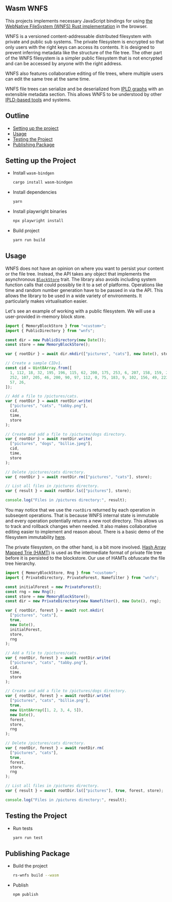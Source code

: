 ## Wasm WNFS

This projects implements necessary JavaScript bindings for using [the WebNative FileSystem (WNFS) Rust implementation][wnfs-crate] in the browser.

WNFS is a versioned content-addressable distributed filesystem with private and public sub systems. The private filesystem is encrypted so that only users with the right keys can access its contents. It is designed to prevent inferring metadata like the structure of the file tree. The other part of the WNFS filesystem is a simpler public filesystem that is not encrypted and can be accessed by anyone with the right address.

WNFS also features collaborative editing of file trees, where multiple users can edit the same tree at the same time.

WNFS file trees can serialize and be deserialized from [IPLD graphs][ipld-spec] with an extensible metadata section. This allows WNFS to be understood by other [IPLD-based tools][npm-ipld-tools] and systems.

## Outline

- [Setting up the project](#setting-up-the-project)
- [Usage](#usage)
- [Testing the Project](#testing-the-project)
- [Publishing Package](#publishing-package)

## Setting up the Project

- Install `wasm-bindgen`

  ```bash
  cargo install wasm-bindgen
  ```

- Install dependencies

  ```bash
  yarn
  ```

- Install playwright binaries

  ```bash
  npx playwright install
  ```

- Build project

  ```bash
  yarn run build
  ```

## Usage


WNFS does not have an opinion on where you want to persist your content or the file tree. Instead, the API takes any object that implements the asynchronous [`BlockStore`][blockstore-trait] trait. The library also avoids including system function calls that could possibly tie it to a set of platforms. Operations like time and random number generation have to be passed in via the API. This allows the library to be used in a wide variety of environments. It particularly makes virtualisation easier.

Let's see an example of working with a public filesystem. We will use a user-provided in-memory block store.

```js
import { MemoryBlockStore } from "<custom>";
import { PublicDirectory } from "wnfs";

const dir = new PublicDirectory(new Date());
const store = new MemoryBlockStore();

var { rootDir } = await dir.mkdir(["pictures", "cats"], new Date(), store);

// Create a sample CIDv1.
const cid = Uint8Array.from([
  1, 112, 18, 32, 195, 196, 115, 62, 200, 175, 253, 6, 207, 158, 159, 245, 15,
  252, 107, 205, 46, 200, 90, 97, 112, 0, 75, 183, 9, 102, 156, 49, 222, 148,
  57, 26,
]);

// Add a file to /pictures/cats.
var { rootDir } = await rootDir.write(
  ["pictures", "cats", "tabby.png"],
  cid,
  time,
  store
);

// Create and add a file to /pictures/dogs directory.
var { rootDir } = await rootDir.write(
  ["pictures", "dogs", "billie.jpeg"],
  cid,
  time,
  store
);

// Delete /pictures/cats directory.
var { rootDir } = await rootDir.rm(["pictures", "cats"], store);

// List all files in /pictures directory.
var { result } = await rootDir.ls(["pictures"], store);

console.log("Files in /pictures directory:", result);
```

You may notice that we use the `rootDir`s returned by each operation in subseqent operations. That is because WNFS internal state is immutable and every operation potentially returns a new root directory. This allows us to track and rollback changes when needed. It also makes collaborative editing easier to implement and reason about. There is a basic demo of the filesystem immutability [here][wnfs-graph-demo].

The private filesystem, on the other hand, is a bit more involved. [Hash Array Mapped Trie (HAMT)][hamt-wiki] is used as the intermediate format of private file tree before it is persisted to the blockstore. Our use of HAMTs obfuscate the file tree hierarchy.

```js
import { MemoryBlockStore, Rng } from "<custom>";
import { PrivateDirectory, PrivateForest, Namefilter } from "wnfs";

const initialForest = new PrivateForest();
const rng = new Rng();
const store = new MemoryBlockStore();
const dir = new PrivateDirectory(new Namefilter(), new Date(), rng);

var { rootDir, forest } = await root.mkdir(
  ["pictures", "cats"],
  true,
  new Date(),
  initialForest,
  store,
  rng
);

// Add a file to /pictures/cats.
var { rootDir, forest } = await rootDir.write(
  ["pictures", "cats", "tabby.png"],
  cid,
  time,
  store
);

// Create and add a file to /pictures/dogs directory.
var { rootDir, forest } = await rootDir.write(
  ["pictures", "cats", "billie.png"],
  true,
  new Uint8Array([1, 2, 3, 4, 5]),
  new Date(),
  forest,
  store,
  rng
);

// Delete /pictures/cats directory.
var { rootDir, forest } = await rootDir.rm(
  ["pictures", "cats"],
  true,
  forest,
  store,
  rng
);

// List all files in /pictures directory.
var { result } = await rootDir.ls(["pictures"], true, forest, store);

console.log("Files in /pictures directory:", result);
```

## Testing the Project

- Run tests

  ```bash
  yarn run test
  ```

## Publishing Package

- Build the project

  ```bash
  rs-wnfs build --wasm
  ```

- Publish

  ```bash
  npm publish
  ```

[blockstore-trait]: https://github.com/wnfs-wg/rs-wnfs/blob/main/wnfs-common/src/blockstore.rs
[hamt-wiki]: https://en.wikipedia.org/wiki/Hash_array_mapped_trie
[ipld-spec]: https://ipld.io/
[npm-ipld-tools]: https://www.npmjs.com/search?q=ipld
[wnfs-crate]: https://crates.io/crates/wnfs
[wnfs-graph-demo]: https://calm-thin-barista.fission.app
